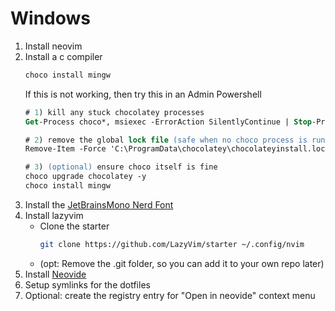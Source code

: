 ﻿# Windows
1. Install neovim
2. Install a c compiler
    ```bash
    choco install mingw
    ```
    If this is not working, then try this in an Admin Powershell
    ```ps
    # 1) kill any stuck chocolatey processes
    Get-Process choco*, msiexec -ErrorAction SilentlyContinue | Stop-Process -Force -ErrorAction SilentlyContinue

    # 2) remove the global lock file (safe when no choco process is running)
    Remove-Item -Force 'C:\ProgramData\chocolatey\chocolateyinstall.lock' -ErrorAction SilentlyContinue

    # 3) (optional) ensure choco itself is fine
    choco upgrade chocolatey -y
    choco install mingw
    ```
3. Install the [JetBrainsMono Nerd Font](https://www.nerdfonts.com/font-downloads)
4. Install lazyvim 
   * Clone the starter
       ```bash
       git clone https://github.com/LazyVim/starter ~/.config/nvim
       ```
   * (opt: Remove the .git folder, so you can add it to your own repo later)
5. Install [Neovide](https://neovide.dev/)
6. Setup symlinks for the dotfiles
7. Optional: create the registry entry for "Open in neovide" context menu